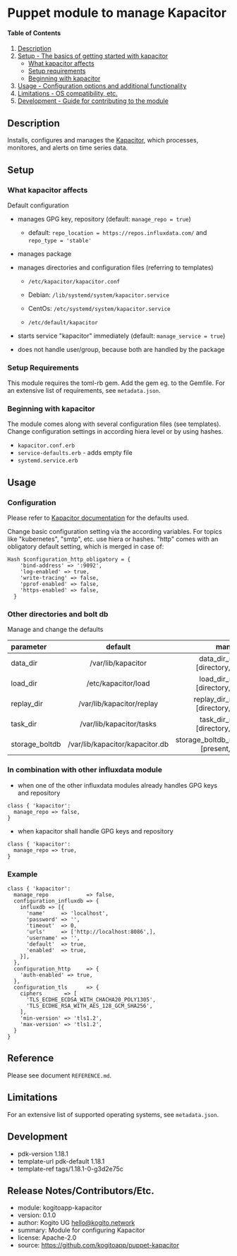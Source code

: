 # Puppet module to manage Kapacitor

#### Table of Contents

1. [Description](#description)
2. [Setup - The basics of getting started with kapacitor](#setup)
   - [What kapacitor affects](#what-kapacitor-affects)
   - [Setup requirements](#setup-requirements)
   - [Beginning with kapacitor](#beginning-with-kapacitor)
3. [Usage - Configuration options and additional functionality](#usage)
4. [Limitations - OS compatibility, etc.](#limitations)
5. [Development - Guide for contributing to the module](#development)

## Description

Installs, configures and manages the [Kapacitor](https://github.com/influxdata/kapacitor),
which processes, monitores, and alerts on time series data.

## Setup

### What kapacitor affects

Default configuration

- manages GPG key, repository (default: `manage_repo = true`)

  - default: `repo_location = https://repos.influxdata.com/` and `repo_type = 'stable'`

- manages package

- manages directories and configuration files (referring to templates)

  - `/etc/kapacitor/kapacitor.conf`

  - Debian: `/lib/systemd/system/kapacitor.service`
  - CentOs: `/etc/systemd/system/kapacitor.service`

  - `/etc/default/kapacitor`

- starts service "kapacitor" immediately (default: `manage_service = true`)

- does not handle user/group, because both are handled by the package

### Setup Requirements

This module requires the toml-rb gem. Add the gem eg. to the Gemfile.
For an extensive list of requirements, see `metadata.json`.

### Beginning with kapacitor

The module comes along with several configuration files (see templates).
Change configuration settings in according hiera level or by using hashes.

- `kapacitor.conf.erb`
- `service-defaults.erb` - adds empty file
- `systemd.service.erb`

## Usage

### Configuration

Please refer to [Kapacitor documentation](https://www.influxdata.com/time-series-platform/kapacitor/)
for the defaults used.

Change basic configuration setting via the according variables.
For topics like "kubernetes", "smtp", etc. use hiera or hashes.
"http" comes with an obligatory default setting, which is merged in case of:

```
Hash $configuration_http_obligatory = {
    'bind-address' => ':9092',
    'log-enabled' => true,
    'write-tracing' => false,
    'pprof-enabled' => false,
    'https-enabled' => false,
  }
```

### Other directories and bolt db

Manage and change the defaults

| parameter      |             default             |                             manage via |
| :------------- | :-----------------------------: | -------------------------------------: |
| data_dir       |       /var/lib/kapacitor        |     data_dir_manage [directory,absent] |
| load_dir       |       /etc/kapacitor/load       |     load_dir_manage [directory,absent] |
| replay_dir     |    /var/lib/kapacitor/replay    |   replay_dir_manage [directory,absent] |
| task_dir       |    /var/lib/kapacitor/tasks     |     task_dir_manage [directory,absent] |
| storage_boltdb | /var/lib/kapacitor/kapacitor.db | storage_boltdb_manage [present,absent] |

### In combination with other influxdata module

- when one of the other influxdata modules already handles GPG keys and repository

```
class { 'kapacitor':
  manage_repo => false,
}
```

- when kapacitor shall handle GPG keys and repository

```
class { 'kapacitor':
  manage_repo => true,
}
```

### Example

```
class { 'kapacitor':
  manage_repo            => false,
  configuration_influxdb => {
    influxdb => [{
      'name'     => 'localhost',
      'password' => '',
      'timeout'  => 0,
      'urls'     => ['http://localhost:8086',],
      'username' => '',
      'default'  => true,
      'enabled'  => true,
    }],
  },
  configuration_http     => {
    'auth-enabled' => true,
  },
  configuration_tls      => {
    ciphers       => [
      'TLS_ECDHE_ECDSA_WITH_CHACHA20_POLY1305',
      'TLS_ECDHE_RSA_WITH_AES_128_GCM_SHA256',
    ],
    'min-version' => 'tls1.2',
    'max-version' => 'tls1.2',
  }
}
```

## Reference

Please see document `REFERENCE.md`.

## Limitations

For an extensive list of supported operating systems, see `metadata.json`.

## Development

- pdk-version 1.18.1
- template-url pdk-default 1.18.1
- template-ref tags/1.18.1-0-g3d2e75c

## Release Notes/Contributors/Etc.

- module: kogitoapp-kapacitor
- version: 0.1.0
- author: Kogito UG <hello@kogito.network>
- summary: Module for configuring Kapacitor
- license: Apache-2.0
- source: https://github.com/kogitoapp/puppet-kapacitor
